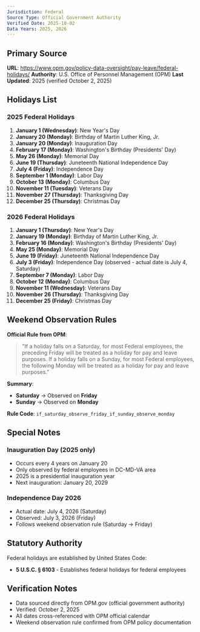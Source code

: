 ```yaml
---
Jurisdiction: Federal
Source Type: Official Government Authority
Verified Date: 2025-10-02
Data Years: 2025, 2026
---
```


## Primary Source

**URL**: https://www.opm.gov/policy-data-oversight/pay-leave/federal-holidays/
**Authority**: U.S. Office of Personnel Management (OPM)
**Last Updated**: 2025 (verified October 2, 2025)

## Holidays List

### 2025 Federal Holidays

1. **January 1 (Wednesday)**: New Year's Day
2. **January 20 (Monday)**: Birthday of Martin Luther King, Jr.
3. **January 20 (Monday)**: Inauguration Day
4. **February 17 (Monday)**: Washington's Birthday (Presidents' Day)
5. **May 26 (Monday)**: Memorial Day
6. **June 19 (Thursday)**: Juneteenth National Independence Day
7. **July 4 (Friday)**: Independence Day
8. **September 1 (Monday)**: Labor Day
9. **October 13 (Monday)**: Columbus Day
10. **November 11 (Tuesday)**: Veterans Day
11. **November 27 (Thursday)**: Thanksgiving Day
12. **December 25 (Thursday)**: Christmas Day

### 2026 Federal Holidays

1. **January 1 (Thursday)**: New Year's Day
2. **January 19 (Monday)**: Birthday of Martin Luther King, Jr.
3. **February 16 (Monday)**: Washington's Birthday (Presidents' Day)
4. **May 25 (Monday)**: Memorial Day
5. **June 19 (Friday)**: Juneteenth National Independence Day
6. **July 3 (Friday)**: Independence Day (observed - actual date is July 4, Saturday)
7. **September 7 (Monday)**: Labor Day
8. **October 12 (Monday)**: Columbus Day
9. **November 11 (Wednesday)**: Veterans Day
10. **November 26 (Thursday)**: Thanksgiving Day
11. **December 25 (Friday)**: Christmas Day

## Weekend Observation Rules

**Official Rule from OPM**:
> "If a holiday falls on a Saturday, for most Federal employees, the preceding Friday will be treated as a holiday for pay and leave purposes. If a holiday falls on a Sunday, for most Federal employees, the following Monday will be treated as a holiday for pay and leave purposes."

**Summary**:
- **Saturday** → Observed on **Friday**
- **Sunday** → Observed on **Monday**

**Rule Code**: `if_saturday_observe_friday_if_sunday_observe_monday`

## Special Notes

### Inauguration Day (2025 only)
- Occurs every 4 years on January 20
- Only observed by federal employees in DC-MD-VA area
- 2025 is a presidential inauguration year
- Next inauguration: January 20, 2029

### Independence Day 2026
- Actual date: July 4, 2026 (Saturday)
- Observed: July 3, 2026 (Friday)
- Follows weekend observation rule (Saturday → Friday)

## Statutory Authority

Federal holidays are established by United States Code:
- **5 U.S.C. § 6103** - Establishes federal holidays for federal employees

## Verification Notes

- Data sourced directly from OPM.gov (official government authority)
- Verified: October 2, 2025
- All dates cross-referenced with OPM official calendar
- Weekend observation rule confirmed from OPM policy documentation
